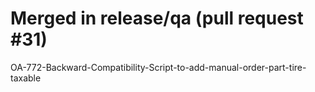 # Merged in release/qa (pull request #31)

OA-772-Backward-Compatibility-Script-to-add-manual-order-part-tire-taxable

